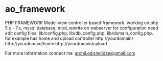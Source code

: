 # ao_framework
PHP FRAMEWORK
Model view controller based framework.
working on php 5.x - 7.x, mysql database, mod_rewrite on webserver
for configuration need edit config files: lib/config.php, lib/db_config.php, lib/domain_config.php.
for example has home and upload controller
http://yourdomain/
http://yourdomain/home
http://yourdomain/upload

For more information connect me: archil.odishelidze@gmail.com 
